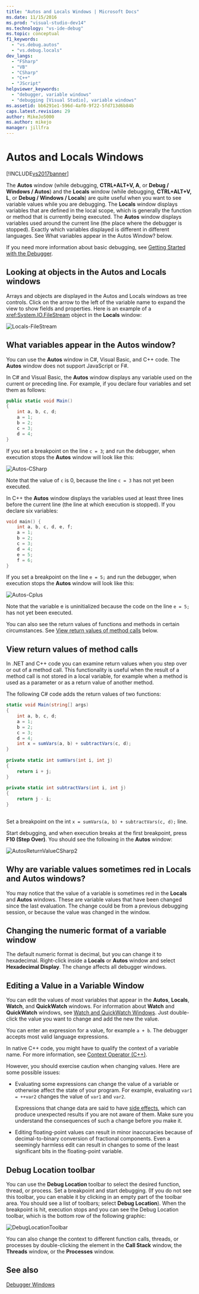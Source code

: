 ```yaml
---
title: "Autos and Locals Windows | Microsoft Docs"
ms.date: 11/15/2016
ms.prod: "visual-studio-dev14"
ms.technology: "vs-ide-debug"
ms.topic: conceptual
f1_keywords: 
  - "vs.debug.autos"
  - "vs.debug.locals"
dev_langs: 
  - "FSharp"
  - "VB"
  - "CSharp"
  - "C++"
  - "JScript"
helpviewer_keywords: 
  - "debugger, variable windows"
  - "debugging [Visual Studio], variable windows"
ms.assetid: bb6291e1-596d-4af0-9f22-5fd713d6b84b
caps.latest.revision: 29
author: MikeJo5000
ms.author: mikejo
manager: jillfra
---
```

# Autos and Locals Windows
[!INCLUDE[vs2017banner](../includes/vs2017banner.md)]

The **Autos** window (while debugging, **CTRL+ALT+V, A**, or **Debug / Windows / Autos**) and the **Locals** window (while debugging, **CTRL+ALT+V, L**, or **Debug / Windows / Locals**) are quite useful when you want to see variable values while you are debugging. The **Locals** window displays variables that are defined in the local  scope, which is generally the function or method that is currently being executed. The **Autos** window displays variables used around the current line (the place where the debugger is stopped). Exactly which variables displayed is different in different languages. See What variables appear in the Autos Window? below.  
  
 If you need more information about basic debugging, see [Getting Started with the Debugger](../debugger/getting-started-with-the-debugger.md).  
  
## Looking at objects in the Autos and Locals windows  
 Arrays and objects are displayed in the Autos and Locals windows as tree controls. Click on the arrow to the left of the variable name to expand the view to show fields and properties. Here is an example of a <xref:System.IO.FileStream> object in the **Locals** window:  
  
 ![Locals&#45;FileStream](../debugger/media/locals-filestream.png "Locals-FileStream")  
  
## What variables appear in the Autos window?  
 You can use the **Autos** window in C#, Visual Basic, and C++ code. The **Autos** window does not support JavaScript or F#.  
  
 In C# and Visual Basic, the **Autos** window displays any  variable used on the current or preceding line. For example, if you declare four variables and set them as follows:  
  
```csharp  
public static void Main()  
{  
    int a, b, c, d;  
    a = 1;  
    b = 2;  
    c = 3;  
    d = 4;  
}  
```  
  
 If you set a breakpoint on the line `c = 3`; and run the debugger, when execution stops the **Autos** window will look like this:  
  
 ![Autos&#45;CSharp](../debugger/media/autos-csharp.png "Autos-CSharp")  
  
 Note that the value of `c` is 0, because the line `c = 3` has not yet been executed.  
  
 In C++ the **Autos** window displays the variables used at least three lines before the current line (the line at which execution is stopped). If you declare six variables:  
  
```cpp  
void main() {  
    int a, b, c, d, e, f;  
    a = 1;  
    b = 2;  
    c = 3;  
    d = 4;  
    e = 5;  
    f = 6;  
}  
```  
  
 If you set a breakpoint on the line `e = 5;` and run the debugger, when execution stops the **Autos** window will look like this:  
  
 ![Autos&#45;Cplus](../debugger/media/autos-cplus.png "Autos-Cplus")  
  
 Note that the variable e is uninitialized because the code on the line `e = 5;` has not yet been executed.  
  
 You can also see the return values of functions and methods in certain circumstances. See [View return values of method calls](#bkmk_returnValue) below.  
  
## <a name="bkmk_returnValue"></a> View return values of method calls  
 In .NET and C++ code you can examine return values when you step over or out of a method call. This functionality is useful when the result of a method call is not stored in a local variable, for example when a method is used as a parameter or as a return value of another    method.  
  
 The following C# code adds the return values of two functions:  
  
```csharp  
static void Main(string[] args)  
{  
    int a, b, c, d;  
    a = 1;  
    b = 2;  
    c = 3;  
    d = 4;  
    int x = sumVars(a, b) + subtractVars(c, d);  
}  
  
private static int sumVars(int i, int j)  
{  
    return i + j;  
}  
  
private static int subtractVars(int i, int j)  
{  
    return j - i;  
}  
  
```  
  
 Set a breakpoint on the int `x = sumVars(a, b) + subtractVars(c, d);` line.  
  
 Start debugging, and when execution breaks at the first breakpoint, press **F10 (Step Over)**. You should see the following in the **Autos** window:  
  
 ![AutosReturnValueCSharp2](../debugger/media/autosreturnvaluecsharp2.png "AutosReturnValueCSharp2")  
  
## Why are variable values sometimes red in Locals and Autos windows?  
 You may notice that the value of a variable is sometimes red in the **Locals** and **Autos** windows. These are variable values that have been changed since the last evaluation. The change could be from a previous debugging session, or because the value was changed in the window.  
  
## Changing the numeric format of a variable window  
 The default numeric format is decimal, but you can change it to hexadecimal. Right-click inside a **Locals** or **Autos** window and select **Hexadecimal Display**. The change affects all debugger windows.  
  
## Editing a Value in a Variable Window  
 You can edit the values of most variables that appear in the **Autos**, **Locals**, **Watch**, and **QuickWatch** windows. For information about **Watch** and **QuickWatch** windows, see [Watch and QuickWatch Windows](../debugger/watch-and-quickwatch-windows.md). Just double-click the value you want to change and add the new the value.  
  
 You can enter an expression for a value, for example `a + b`. The debugger accepts most valid language expressions.  
  
 In native C++ code, you might have to qualify the context of a variable name. For more information, see [Context Operator (C++)](../debugger/context-operator-cpp.md).  
  
 However, you should exercise caution when changing values. Here are some possible issues:  
  
- Evaluating some expressions can change the value of a variable or otherwise affect the state of your program. For example, evaluating `var1 = ++var2` changes the value of `var1` and `var2`.  
  
     Expressions that change data are said to have [side effects](https://en.wikipedia.org/wiki/Side_effect_\(computer_science\)), which can produce unexpected results if you are not aware of them. Make sure you understand the consequences of such a change before you make it.  
  
- Editing floating-point values can result in minor inaccuracies because of decimal-to-binary conversion of fractional components. Even a seemingly harmless edit can result in changes to some of the least significant bits in the floating-point variable.  
  
## Debug Location toolbar  
 You can use the **Debug Location** toolbar to select the desired function, thread, or process. Set a breakpoint and start debugging. (If you do not see this toolbar, you can enable it by clicking in an empty part of the toolbar area. You should see a list of toolbars; select **Debug Location**). When the breakpoint is hit, execution stops and you can see the Debug Location toolbar, which is the bottom row of the following graphic:  
  
 ![DebugLocationToolbar](../debugger/media/debuglocationtoolbar.png "DebugLocationToolbar")  
  
 You can also change the context to different function calls, threads, or processes by  double-clicking the element in the **Call Stack** window, the **Threads** window, or the **Processes** window.  
  
## See also  
 [Debugger Windows](../debugger/debugger-windows.md)
